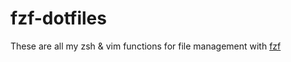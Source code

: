 # fzf-dotfiles

These are all my zsh & vim functions for file management with
[fzf](https://github.com/junegunn/fzf#fuzzy-completion-for-bash-and-zsh)
